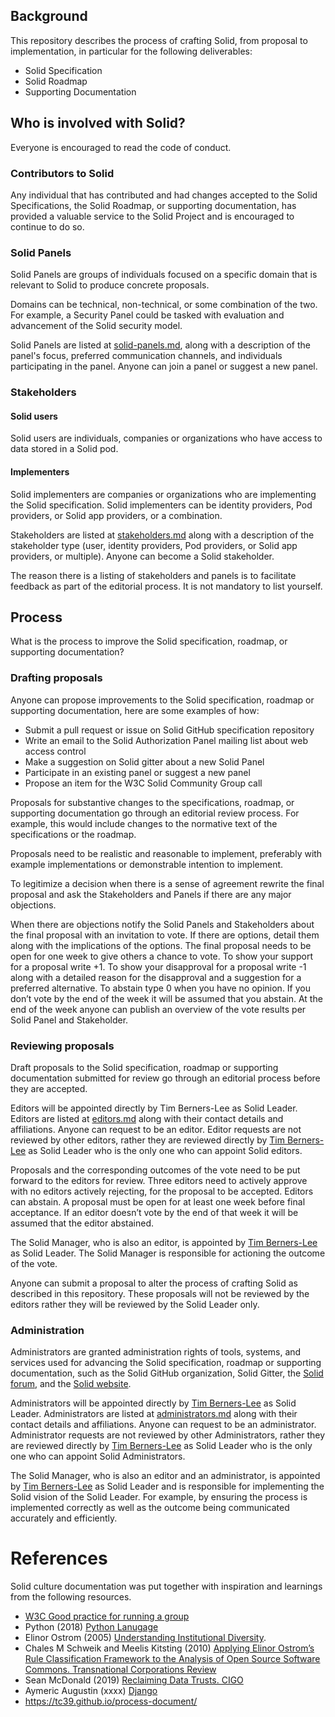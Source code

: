 ## Background

This repository describes the process of crafting Solid, from proposal to implementation, in particular for the following deliverables:

- Solid Specification
- Solid Roadmap
- Supporting Documentation

## Who is involved with Solid?

Everyone is encouraged to read the code of conduct.

### Contributors to Solid
Any individual that has contributed and had changes accepted to the Solid Specifications, the Solid Roadmap, or supporting documentation, has provided a valuable service to the Solid Project and is encouraged to continue to do so.

### Solid Panels
Solid Panels are groups of individuals focused on a specific domain that is relevant to Solid to produce concrete proposals.

Domains can be technical, non-technical, or some combination of the two. For example, a Security Panel could be tasked with evaluation and advancement of the Solid security model.

Solid Panels are listed at [solid-panels.md](solid-panels.md), along with a description of the panel's focus, preferred communication channels, and individuals participating in the panel. Anyone can join a panel or suggest a new panel.

### Stakeholders

#### Solid users
Solid users are individuals, companies or organizations who have access to data stored in a Solid pod.

#### Implementers
Solid implementers are companies or organizations who are implementing the Solid specification. Solid implementers can be identity providers, Pod providers, or Solid app providers, or a combination.  

Stakeholders are listed at [stakeholders.md](stakeholders.md) along with a description of the stakeholder type (user, identity providers, Pod providers, or Solid app providers, or multiple). Anyone can become a Solid stakeholder.

The reason there is a listing of stakeholders and panels is to facilitate feedback as part of the editorial process. It is not mandatory to list yourself.

## Process

What is the process to improve the Solid specification, roadmap, or supporting documentation?

### Drafting proposals

Anyone can propose improvements to the Solid specification, roadmap or supporting documentation, here are some examples of how:

- Submit a pull request or issue on Solid GitHub specification repository
- Write an email to the Solid Authorization Panel mailing list about web access control
- Make a suggestion on Solid gitter about a new Solid Panel
- Participate in an existing panel or suggest a new panel
- Propose an item for the W3C Solid Community Group call

Proposals for substantive changes to the specifications, roadmap, or supporting documentation go through an editorial review process. For example, this would include changes to the normative text of the specifications or the roadmap.

Proposals need to be realistic and reasonable to implement, preferably with example implementations or demonstrable intention to implement.

To legitimize a decision when there is a sense of agreement rewrite the final proposal and ask the Stakeholders and Panels if there are any major objections.

When there are objections notify the Solid Panels and Stakeholders about the final proposal with an invitation to vote. If there are options, detail them along with the implications of the options. The final proposal needs to be open for one week to give others a chance to vote. To show your support for a proposal write +1. To show your disapproval for a proposal write -1 along with a detailed reason for the disapproval and a suggestion for a preferred alternative. To abstain type 0 when you have no opinion. If you don’t vote by the end of the week it will be assumed that you abstain. At the end of the week anyone can publish an overview of the vote results per Solid Panel and Stakeholder.

### Reviewing proposals

Draft proposals to the Solid specification, roadmap or supporting documentation submitted for review go through an editorial process before they are accepted.

Editors will be appointed directly by Tim Berners-Lee as Solid Leader. Editors are listed at [editors.md](editors.md) along with their contact details and affiliations. Anyone can request to be an editor. Editor requests are not reviewed by other editors, rather they are reviewed directly by [Tim Berners-Lee](https://github.com/timbl) as Solid Leader who is the only one who can appoint Solid editors.

Proposals and the corresponding outcomes of the vote need to be put forward to the editors for review. Three editors need to actively approve with no editors actively rejecting, for the proposal to be accepted. Editors can abstain. A proposal must be open for at least one week before final acceptance. If an editor doesn’t vote by the end of that week it will be assumed that the editor abstained.

The Solid Manager, who is also an editor, is appointed by [Tim Berners-Lee](https://github.com/timbl) as Solid Leader. The Solid Manager is responsible for actioning the outcome of the vote.

Anyone can submit a proposal to alter the process of crafting Solid as described in this repository. These proposals will not be reviewed by the editors rather they will be reviewed by the Solid Leader only.

### Administration

Administrators are granted administration rights of tools, systems, and services used for advancing the Solid specification, roadmap or supporting documentation, such as the Solid GitHub organization, Solid Gitter, the [Solid forum](https://forum.solidproject.org), and the [Solid website](https://www.solidproject.org).

Administrators will be appointed directly by [Tim Berners-Lee](https://github.com/timbl) as Solid Leader. Administrators are listed at [administrators.md](administrators.md) along with their contact details and affiliations. Anyone can request to be an administrator. Administrator requests are not reviewed by other Administrators, rather they are reviewed directly by [Tim Berners-Lee](https://github.com/timbl) as Solid Leader who is the only one who can appoint Solid Administrators.

The Solid Manager, who is also an editor and an administrator, is appointed by [Tim Berners-Lee](https://github.com/timbl) as Solid Leader and is responsible for implementing the Solid vision of the Solid Leader. For example, by ensuring the process is implemented correctly as well as the outcome being communicated accurately and efficiently.

# References

Solid culture documentation was put together with inspiration and learnings from the following resources.

* [W3C Good practice for running a group](https://www.w3.org/community/about/good-practice-for-running-a-group/)
* Python (2018) [Python Lanugage](https://www.python.org/dev/peps/pep-0013/)
* Elinor Ostrom (2005) [Understanding Institutional Diversity](https://www.wtf.tw/ref/ostrom_2005.pdf).
* Chales M Schweik and Meelis Kitsting (2010) [Applying Elinor Ostrom’s Rule Classification Framework to the Analysis of Open Source Software Commons. Transnational Corporations Review](http://www.tnc-online.net/pic/2010032809124697.pdf)
* Sean McDonald (2019) [Reclaiming Data Trusts. CIGO](https://www.cigionline.org/articles/reclaiming-data-trusts)
* Aymeric Augustin (xxxx) [Django](https://docs.djangoproject.com/en/dev/internals/organization/)
* https://tc39.github.io/process-document/
